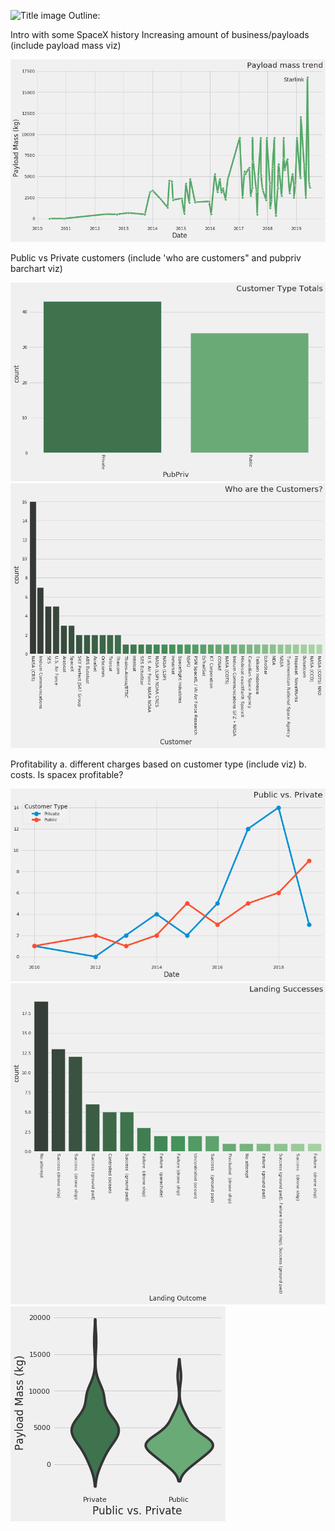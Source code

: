 ![Title image](https://www.nasaspaceflight.com/wp-content/uploads/2018/11/2018-11-15-23_29_22-Window-1170x854.jpg)
Outline:

Intro with some SpaceX history
Increasing amount of business/payloads (include payload mass viz)

![Payload Trend](../img/payloadtrend.png)

Public vs Private customers (include 'who are customers" and pubpriv barchart viz)

![Who are the customers?](../img/customertypes.png)
![Customer Count](../img/customercount.png)

Profitability
  a. different charges based on customer type (include viz)
  b. costs. Is spacex profitable?
 
![Customers by Year](../img/customertypebyyear.png)
![Landing Successes](../img/landingsuccess.png)
![Payload Violin](../img/payloadmassviolin.png)
